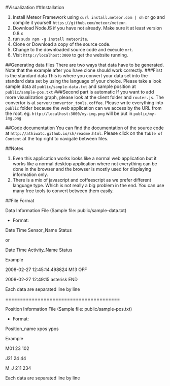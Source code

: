 #Visualization
##Installation
1. Install Meteor Framework using `curl install.meteor.com | sh` or go and compile it yourself `https://github.com/meteor/meteor`.
2. Download NodeJS if you have not already. Make sure it at least version 0.8.x
3. run `sudo npm -g install meteorite`.
4. Clone or Download a copy of the source code.
5. Change to the downloaded source code and execute `mrt`.
6. Visit `http://localhost:3000` to get the website running.

##Generating data files
There are two ways that data have to be generated. Note that the example after you have clone should work correctly.
###First is the standard data
This is where you convert your data set into the standard data set by using the language of your choice. Please take a look sample data at `public/sample-data.txt` and sample position at `public/sample-pos.txt`
###Second part is automatic
If you want to add more visualization graph, please look at the client folder and `router.js`. The convertor is at `server/convertor_tools.coffee`. Please write everything into `public` folder because the web application can we access by the URL from the root. eg. `http://localhost:3000/my-img.png` will be put in `public/my-img.png`

##Code documentation
You can find the documentation of the source code at `http://athiwatc.github.io/sh/readme.html`. Please click on the `Table of Content` at the top right to navigate between files.

##Notes
1. Even this application works looks like a normal web application but it works like a normal desktop application where not everything can be done in the browser and the browser is mostly used for displaying information only.
2. There is a mix of javascript and coffeescript as we prefer different language type. Which is not really a big problem in the end. You can use many free tools to convert between them easily.

##File Format

Data Information File
(Sample file: public/sample-data.txt)

- Format: 

Date Time Sensor_Name Status

or

Date Time Activity_Name Status

Example

2008-02-27    12:45:14.498824	M13	OFF

2008-02-27	12:49:15 asterisk END

Each data are separated line by line


=======================================

Position Information File
(Sample file: public/sample-pos.txt)

- Format: 

Position_name xpos ypos

Example

M01 23 102

J21 24 44

M_J 211 234

Each data are separated line by line